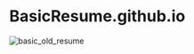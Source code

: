 # BasicResume.github.io
![basic_old_resume](https://github.com/Priyam-Chowdhury/BasicResume.github.io/assets/107746625/34074976-7d40-497b-aba1-23c3d5c7f123)
